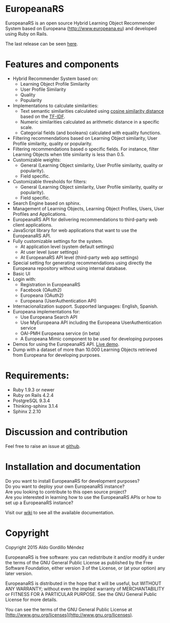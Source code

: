 # EuropeanaRS  
EuropeanaRS is an open source Hybrid Learning Object Recommender System based on Europeana (http://www.europeana.eu) and developed using Ruby on Rails.

The last release can be seen [here](https://github.com/agordillo/EuropeanaRS/releases).

# Features and components
  
* Hybrid Recommender System based on:
  * Learning Object Profile Similarity
  * User Profile Similarity
  * Quality
  * Popularity
* Implementations to calculate similarities:
  * Text semantic similarities calculated using [cosine similarity distance](https://en.wikipedia.org/wiki/Cosine_similarity) based on the [TF-IDF](https://en.wikipedia.org/wiki/Tf%E2%80%93idf).  
  * Numeric similarities calculated as arithmetic distance in a specific scale.  
  * Categorial fields (and booleans) calculated with equality functions.  
* Filtering recommendations based on Learning Object similarity, User Profile similarity, quality or popularity.
* Filtering recommendations based o specific fields. For instance, filter Learning Objects when title similarity is less than 0.5.
* Customizable weights: 
  * General (Learning Object similarity, User Profile similarity, quality or popularity).
  * Field specific.
* Customizable thresholds for filters:
  * General (Learning Object similarity, User Profile similarity, quality or popularity).
  * Field specific.
* Search Engine based on sphinx.
* Management of Learning Objects, Learning Object Profiles, Users, User Profiles and Applications.
* EuropeanaRS API for delivering recommendations to third-party web client applications.
* JavaScript library for web applications that want to use the EuropeanaRS API.
* Fully customizable settings for the system.
  * At application level (system default settings)
  * At user level (user settings)
  * At EuropeanaRS API level (third-party web app settings)
* Special setting for generating recommendations using directly the Europeana repository without using internal database.
* Basic UI
* Login with:
  * Registration in EuropeanaRS  
  * Facebook (OAuth2)
  * Europeana (OAuth2)
  * Europeana (UserAuthentication API)
* Internacionalization support. Supported languages: English, Spanish.
* Europeana implementations for:
  * Use Europeana Search API
  * Use MyEuropeana API including the Europeana UserAuthentication service
  * OAI-PMH Europeana service (in beta)
  * A Europeana Mimic component to be used for developing purposes
* Demos for using the EuropeanaRS API. [Live demo](http://europeanars.dit.upm.es/demo/index.html).
* Dump with a dataset of more than 10.000 Learning Objects retrieved from Europeana for developing purposes.


# Requirements:  

* Ruby 1.9.3 or newer
* Ruby on Rails 4.2.4
* PostgreSQL 9.3.4
* Thinking-sphinx 3.1.4
* Sphinx 2.2.10


# Discussion and contribution
  
Feel free to raise an issue at [github](http://github.com/agordillo/EuropeanaRS/issues).  


# Installation and documentation

Do you want to install EuropeanaRS for development purposes? <br/>
Do you want to deploy your own EuropeanaRS instance? <br/>
Are you looking to contribute to this open source project?  <br/>
Are you interested in learning how to use the EuropeanaRS APIs or how to set up a EuropeanaRS instance? <br/>

Visit our [wiki](http://github.com/agordillo/EuropeanaRS/wiki) to see all the available documentation.  



# Copyright

Copyright 2015 Aldo Gordillo Méndez

EuropeanaRS is free software: you can redistribute it and/or modify it under the terms of the GNU General Public License as published by the Free Software Foundation, either version 3 of the License, or (at your option) any later version.

EuropeanaRS is distributed in the hope that it will be useful, but WITHOUT ANY WARRANTY; without even the implied warranty of MERCHANTABILITY or FITNESS FOR A PARTICULAR PURPOSE.  See the GNU General Public License for more details.

You can see the terms of the GNU General Public License at [http://www.gnu.org/licenses](http://www.gnu.org/licenses).

